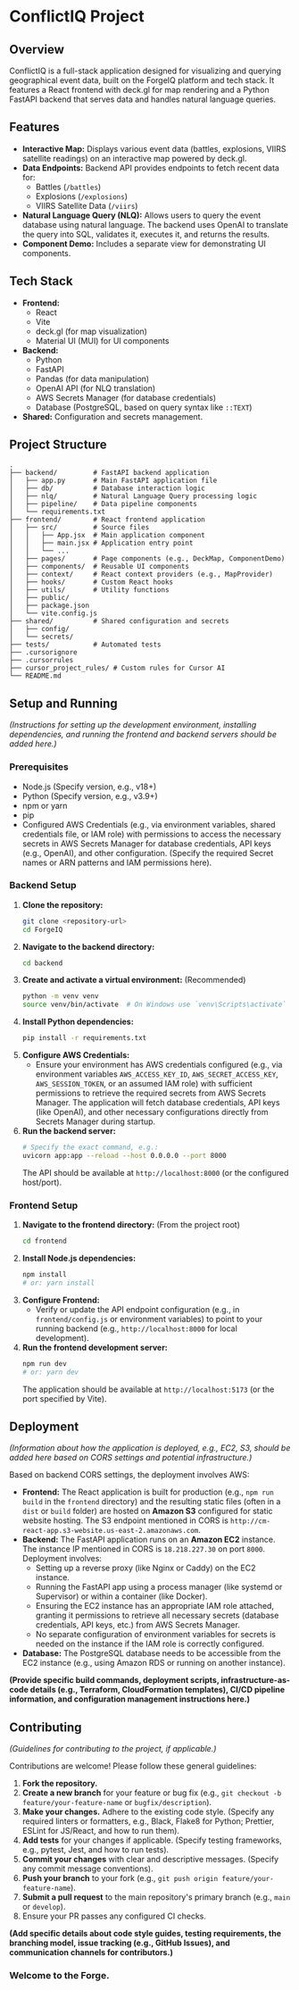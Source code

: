 # ConflictIQ Project

## Overview

ConflictIQ is a full-stack application designed for visualizing and querying geographical event data, built on the ForgeIQ platform and tech stack. It features a React frontend with deck.gl for map rendering and a Python FastAPI backend that serves data and handles natural language queries.

## Features

*   **Interactive Map:** Displays various event data (battles, explosions, VIIRS satellite readings) on an interactive map powered by deck.gl.
*   **Data Endpoints:** Backend API provides endpoints to fetch recent data for:
    *   Battles (`/battles`)
    *   Explosions (`/explosions`)
    *   VIIRS Satellite Data (`/viirs`)
*   **Natural Language Query (NLQ):** Allows users to query the event database using natural language. The backend uses OpenAI to translate the query into SQL, validates it, executes it, and returns the results.
*   **Component Demo:** Includes a separate view for demonstrating UI components.

## Tech Stack

*   **Frontend:**
    *   React
    *   Vite
    *   deck.gl (for map visualization)
    *   Material UI (MUI) for UI components
*   **Backend:**
    *   Python
    *   FastAPI
    *   Pandas (for data manipulation)
    *   OpenAI API (for NLQ translation)
    *   AWS Secrets Manager (for database credentials)
    *   Database (PostgreSQL, based on query syntax like `::TEXT`)
*   **Shared:** Configuration and secrets management.

## Project Structure

```
.
├── backend/         # FastAPI backend application
│   ├── app.py       # Main FastAPI application file
│   ├── db/          # Database interaction logic
│   ├── nlq/         # Natural Language Query processing logic
│   ├── pipeline/    # Data pipeline components
│   └── requirements.txt
├── frontend/        # React frontend application
│   ├── src/         # Source files
│   │   ├── App.jsx  # Main application component
│   │   ├── main.jsx # Application entry point
│   │   └── ...
│   ├── pages/       # Page components (e.g., DeckMap, ComponentDemo)
│   ├── components/  # Reusable UI components
│   ├── context/     # React context providers (e.g., MapProvider)
│   ├── hooks/       # Custom React hooks
│   ├── utils/       # Utility functions
│   ├── public/
│   ├── package.json
│   └── vite.config.js
├── shared/          # Shared configuration and secrets
│   ├── config/
│   └── secrets/
├── tests/           # Automated tests
├── .cursorignore
├── .cursorrules
├── cursor_project_rules/ # Custom rules for Cursor AI
└── README.md
```

## Setup and Running

*(Instructions for setting up the development environment, installing dependencies, and running the frontend and backend servers should be added here.)*

### Prerequisites

*   Node.js (Specify version, e.g., v18+)
*   Python (Specify version, e.g., v3.9+)
*   npm or yarn
*   pip
*   Configured AWS Credentials (e.g., via environment variables, shared credentials file, or IAM role) with permissions to access the necessary secrets in AWS Secrets Manager for database credentials, API keys (e.g., OpenAI), and other configuration. (Specify the required Secret names or ARN patterns and IAM permissions here).

### Backend Setup

1.  **Clone the repository:**
    ```bash
    git clone <repository-url>
    cd ForgeIQ
    ```
2.  **Navigate to the backend directory:**
    ```bash
    cd backend
    ```
3.  **Create and activate a virtual environment:** (Recommended)
    ```bash
    python -m venv venv
    source venv/bin/activate  # On Windows use `venv\Scripts\activate`
    ```
4.  **Install Python dependencies:**
    ```bash
    pip install -r requirements.txt
    ```
5.  **Configure AWS Credentials:**
    *   Ensure your environment has AWS credentials configured (e.g., via environment variables `AWS_ACCESS_KEY_ID`, `AWS_SECRET_ACCESS_KEY`, `AWS_SESSION_TOKEN`, or an assumed IAM role) with sufficient permissions to retrieve the required secrets from AWS Secrets Manager. The application will fetch database credentials, API keys (like OpenAI), and other necessary configurations directly from Secrets Manager during startup.
6.  **Run the backend server:**
    ```bash
    # Specify the exact command, e.g.:
    uvicorn app:app --reload --host 0.0.0.0 --port 8000
    ```
    The API should be available at `http://localhost:8000` (or the configured host/port).

### Frontend Setup

1.  **Navigate to the frontend directory:** (From the project root)
    ```bash
    cd frontend
    ```
2.  **Install Node.js dependencies:**
    ```bash
    npm install
    # or: yarn install
    ```
3.  **Configure Frontend:**
    *   Verify or update the API endpoint configuration (e.g., in `frontend/config.js` or environment variables) to point to your running backend (e.g., `http://localhost:8000` for local development).
4.  **Run the frontend development server:**
    ```bash
    npm run dev
    # or: yarn dev
    ```
    The application should be available at `http://localhost:5173` (or the port specified by Vite).

## Deployment

*(Information about how the application is deployed, e.g., EC2, S3, should be added here based on CORS settings and potential infrastructure.)*

Based on backend CORS settings, the deployment involves AWS:

*   **Frontend:** The React application is built for production (e.g., `npm run build` in the `frontend` directory) and the resulting static files (often in a `dist` or `build` folder) are hosted on **Amazon S3** configured for static website hosting. The S3 endpoint mentioned in CORS is `http://cm-react-app.s3-website.us-east-2.amazonaws.com`.
*   **Backend:** The FastAPI application runs on an **Amazon EC2** instance. The instance IP mentioned in CORS is `18.218.227.30` on port `8000`. Deployment involves:
    *   Setting up a reverse proxy (like Nginx or Caddy) on the EC2 instance.
    *   Running the FastAPI app using a process manager (like systemd or Supervisor) or within a container (like Docker).
    *   Ensuring the EC2 instance has an appropriate IAM role attached, granting it permissions to retrieve all necessary secrets (database credentials, API keys, etc.) from AWS Secrets Manager.
    *   No separate configuration of environment variables for secrets is needed on the instance if the IAM role is correctly configured.
*   **Database:** The PostgreSQL database needs to be accessible from the EC2 instance (e.g., using Amazon RDS or running on another instance).

**(Provide specific build commands, deployment scripts, infrastructure-as-code details (e.g., Terraform, CloudFormation templates), CI/CD pipeline information, and configuration management instructions here.)**

## Contributing

*(Guidelines for contributing to the project, if applicable.)*

Contributions are welcome! Please follow these general guidelines:

1.  **Fork the repository.**
2.  **Create a new branch** for your feature or bug fix (e.g., `git checkout -b feature/your-feature-name` or `bugfix/description`).
3.  **Make your changes.** Adhere to the existing code style. (Specify any required linters or formatters, e.g., Black, Flake8 for Python; Prettier, ESLint for JS/React, and how to run them).
4.  **Add tests** for your changes if applicable. (Specify testing frameworks, e.g., pytest, Jest, and how to run tests).
5.  **Commit your changes** with clear and descriptive messages. (Specify any commit message conventions).
6.  **Push your branch** to your fork (e.g., `git push origin feature/your-feature-name`).
7.  **Submit a pull request** to the main repository's primary branch (e.g., `main` or `develop`).
8.  Ensure your PR passes any configured CI checks.

**(Add specific details about code style guides, testing requirements, the branching model, issue tracking (e.g., GitHub Issues), and communication channels for contributors.)**

### Welcome to the Forge.